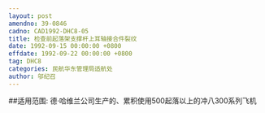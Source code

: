 ```yaml
---
layout: post
amendno: 39-0846
cadno: CAD1992-DHC8-05
title: 检查前起落架支撑杆上耳轴接合件裂纹
date: 1992-09-15 00:00:00 +0800
effdate: 1992-09-22 00:00:00 +0800
tag: DHC8
categories: 民航华东管理局适航处
author: 邬纪召
---
```


##适用范围:
德·哈维兰公司生产的、累积使用500起落以上的冲八300系列飞机

